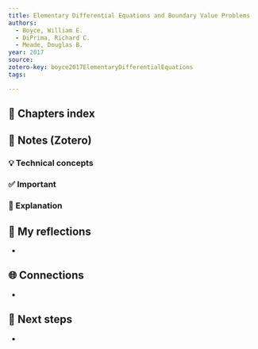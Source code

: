 ```yaml
---
title: Elementary Differential Equations and Boundary Value Problems
authors:
  - Boyce, William E.
  - DiPrima, Richard C.
  - Meade, Douglas B.
year: 2017
source: 
zotero-key: boyce2017ElementaryDifferentialEquations
tags:

---
```


## 📘 Chapters index



## 🔗 Notes (Zotero)
### 💡 Technical concepts


### ✅️ Important


### ️🔶 Explanation



## 📝 My reflections
- 

## 🌐 Connections
- 

## 🧭 Next steps
- 

